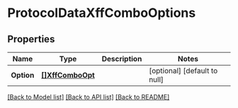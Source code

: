 # ProtocolDataXffComboOptions

## Properties
Name | Type | Description | Notes
------------ | ------------- | ------------- | -------------
**Option** | [**[]XffComboOpt**](XFFCombo_opt.md) |  | [optional] [default to null]

[[Back to Model list]](../README.md#documentation-for-models) [[Back to API list]](../README.md#documentation-for-api-endpoints) [[Back to README]](../README.md)

